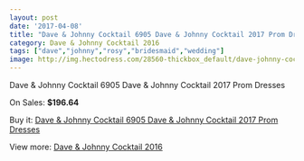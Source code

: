 ```yaml
---
layout: post
date: '2017-04-08'
title: "Dave & Johnny Cocktail 6905 Dave & Johnny Cocktail 2017 Prom Dresses"
category: Dave & Johnny Cocktail 2016
tags: ["dave","johnny","rosy","bridesmaid","wedding"]
image: http://img.hectodress.com/28560-thickbox_default/dave-johnny-cocktail-6905-dave-johnny-cocktail-2012-prom-dresses.jpg
---
```

Dave & Johnny Cocktail 6905 Dave & Johnny Cocktail 2017 Prom Dresses

On Sales: **$196.64**
<a href="https://www.hectodress.com/dave-johnny-cocktail-2013/13318-dave-johnny-cocktail-6905-dave-johnny-cocktail-2012-prom-dresses.html"><amp-img layout="responsive" width="600" height="600" src="//img.hectodress.com/28560-thickbox_default/dave-johnny-cocktail-6905-dave-johnny-cocktail-2012-prom-dresses.jpg" alt="Dave & Johnny Cocktail 6905 Dave & Johnny Cocktail 2017 Prom Dresses 0" /></a>
<a href="https://www.hectodress.com/dave-johnny-cocktail-2013/13318-dave-johnny-cocktail-6905-dave-johnny-cocktail-2012-prom-dresses.html"><amp-img layout="responsive" width="600" height="600" src="//img.hectodress.com/28561-thickbox_default/dave-johnny-cocktail-6905-dave-johnny-cocktail-2012-prom-dresses.jpg" alt="Dave & Johnny Cocktail 6905 Dave & Johnny Cocktail 2017 Prom Dresses 1" /></a>

Buy it: [Dave & Johnny Cocktail 6905 Dave & Johnny Cocktail 2017 Prom Dresses](https://www.hectodress.com/dave-johnny-cocktail-2013/13318-dave-johnny-cocktail-6905-dave-johnny-cocktail-2012-prom-dresses.html "Dave & Johnny Cocktail 6905 Dave & Johnny Cocktail 2017 Prom Dresses")

View more: [Dave & Johnny Cocktail 2016](https://www.hectodress.com/213-dave-johnny-cocktail-2013 "Dave & Johnny Cocktail 2016")